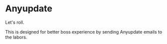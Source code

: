 # Anyupdate

Let's roll.

This is designed for better boss experience by sending Anyupdate emails to the labors.
